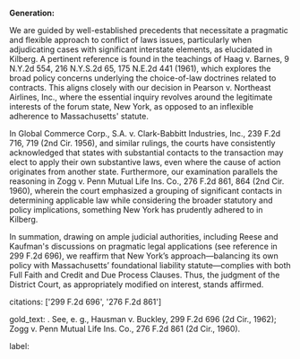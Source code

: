 **Generation:**

We are guided by well-established precedents that necessitate a pragmatic and flexible approach to conflict of laws issues, particularly when adjudicating cases with significant interstate elements, as elucidated in Kilberg. A pertinent reference is found in the teachings of Haag v. Barnes, 9 N.Y.2d 554, 216 N.Y.S.2d 65, 175 N.E.2d 441 (1961), which explores the broad policy concerns underlying the choice-of-law doctrines related to contracts. This aligns closely with our decision in Pearson v. Northeast Airlines, Inc., where the essential inquiry revolves around the legitimate interests of the forum state, New York, as opposed to an inflexible adherence to Massachusetts' statute.

In Global Commerce Corp., S.A. v. Clark-Babbitt Industries, Inc., 239 F.2d 716, 719 (2nd Cir. 1956), and similar rulings, the courts have consistently acknowledged that states with substantial contacts to the transaction may elect to apply their own substantive laws, even where the cause of action originates from another state. Furthermore, our examination parallels the reasoning in Zogg v. Penn Mutual Life Ins. Co., 276 F.2d 861, 864 (2nd Cir. 1960), wherein the court emphasized a grouping of significant contacts in determining applicable law while considering the broader statutory and policy implications, something New York has prudently adhered to in Kilberg.

In summation, drawing on ample judicial authorities, including Reese and Kaufman's discussions on pragmatic legal applications (see reference in 299 F.2d 696), we reaffirm that New York’s approach—balancing its own policy with Massachusetts’ foundational liability statute—complies with both Full Faith and Credit and Due Process Clauses. Thus, the judgment of the District Court, as appropriately modified on interest, stands affirmed.

citations: ['299 F.2d 696', '276 F.2d 861']

gold_text: . See, e. g., Hausman v. Buckley, 299 F.2d 696 (2d Cir., 1962); Zogg v. Penn Mutual Life Ins. Co., 276 F.2d 861 (2d Cir., 1960).

label: 
